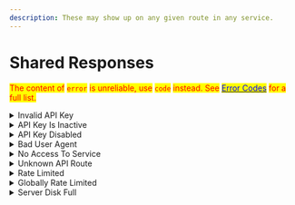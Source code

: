 ```yaml
---
description: These may show up on any given route in any service.
---
```


# Shared Responses

<mark style="color:red;">The content of</mark> <mark style="color:red;"></mark><mark style="color:red;">`error`</mark> <mark style="color:red;"></mark><mark style="color:red;">is unreliable, use</mark> <mark style="color:red;"></mark><mark style="color:red;">`code`</mark> <mark style="color:red;"></mark><mark style="color:red;">instead. See</mark> <mark style="color:blue;"></mark> [<mark style="color:blue;">Error Codes</mark>](error-codes.md) <mark style="color:red;">for a full list.</mark>



<details>

<summary>Invalid API Key</summary>

{% code title="401 Unauthorized" %}
```javascript
{
  "success": false,
  "error": "Invalid api key.",
  "code": 1010
}
```
{% endcode %}

</details>

<details>

<summary>API Key Is Inactive</summary>

{% code title="401 Unauthorized" %}
```javascript
{
  "success": false,
  "error": "Api key is inactive.",
  "code": 1011
}
```
{% endcode %}

</details>

<details>

<summary>API Key Disabled</summary>

{% code title="403 Forbidden" %}
```javascript
{
  "success": "false",
  "error": "Your api key has been disabled by an administrator. See \"extra.reason\" for the reasoning.",
  "extra": {
    "reason": "",
    "support": "https://yiff.rest/support"
  },
  "code": 1012
}
```
{% endcode %}

</details>

<details>

<summary>Bad User Agent</summary>



{% code title="403 Forbidden" %}
```javascript
// Reasons:
// Bots are not allowed to crawl our api.
// This is a default library user agent, and does not give us any information about the client making the request. Please set an informative user agent.
// The user agent you supplied is non-informative, it's likely just one word or something meaningless. Please provide actual client info in your user agent.
// You did not supply a user agent. You need to supply one with valid client information.
// This user agent has been blocked for spamming our api. Don't do that.
{
  "success": false,
  "error": "Your user agent has been blocked. See \"extra\" for the reasoning.",
  "extra": {
    "reason": "(see top)",
    "help": "https://yiff.rest/support"
  },
  "code": 1021
}
```
{% endcode %}

</details>

<details>

<summary>No Access To Service</summary>

{% code title="403 Forbidden" %}
```javascript
{
  "success": false,
  "error": "You do not have access to this service.",
  "code": 1022
}
```
{% endcode %}

</details>

<details>

<summary>Unknown API Route</summary>

{% code title="404 Not Found" %}
```javascript
{
  "success": false,
  "error": "Unknown api route.",
  "code": 1024
}
```
{% endcode %}

</details>

<details>

<summary>Rate Limited</summary>

{% code title="429 Too Many Requests" %}
```javascript
// global headers will also be present
{
  "success": false,
  "error": "Request Limit Exceeded",
  "code": 1000,
  "info": {
    "limit": 0, // X-RateLimit-Limit
    "remaining": 0, // X-RateLimit-Remaining
    "reset": 0, // X-RateLimit-Reset
    "resetAfter": 0, // X-RateLimit-Reset-After
    "retryAfter": 0, // Retry-After
    "bucket": "", // X-RateLimit-Bucket
    "precision": "millisecond", // X-RateLimit-Precision
    "global": false
  }
}
```
{% endcode %}

</details>

<details>

<summary>Globally Rate Limited</summary>

{% code title="429 Too Many Requests" %}
```javascript
// route specific headers will also be present
{
  "success": false,
  "error": "Request Limit Exceeded",
  "code": 1001,
  "info": {
    "limit": 0, // X-RateLimit-Global-Limit
    "remaining": 0, // X-RateLimit-Global-Remaining
    "reset": 0, // X-RateLimit-Global-Reset
    "resetAfter": 0, // X-RateLimit-Global-Reset-After
    "retryAfter": 0, // Retry-After
    "bucket": null,
    "precision": "millisecond", // X-RateLimit-Global-Precision
    "global": true
  }
}
```
{% endcode %}

</details>

<details>

<summary>Server Disk Full</summary>

{% code title="507 Insufficient Storage" %}
```javascript
// because serving images gets wonky when the server's disk is full
{
  "success": false,
  "error":   "Internal disk is full, try again later.",
  "code": 1020
}
```
{% endcode %}

</details>
